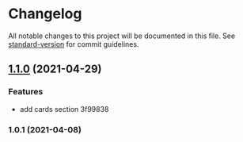 # Changelog

All notable changes to this project will be documented in this file. See [standard-version](https://github.com/conventional-changelog/standard-version) for commit guidelines.

## [1.1.0](///compare/v1.0.1...v1.1.0) (2021-04-29)


### Features

* add cards section 3f99838

### 1.0.1 (2021-04-08)
